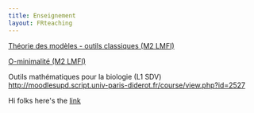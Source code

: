 ```yaml
---
title: Enseignement
layout: FRteaching
---
```

[Théorie des modèles - outils classiques (M2 LMFI)](https://webusers.imj-prg.fr/~tamara.servi/thmodM2.html)

[O-minimalité (M2 LMFI)](https://webusers.imj-prg.fr/~tamara.servi/ominM2.html)

Outils mathématiques pour la biologie (L1 SDV)
http://moodlesupd.script.univ-paris-diderot.fr/course/view.php?id=2527

Hi folks here's the [link](./ENnewdoc.html)
